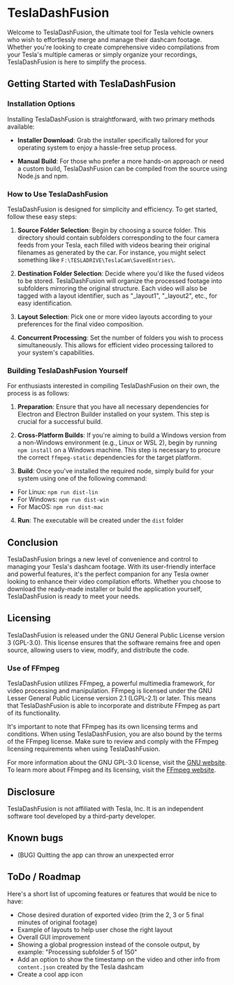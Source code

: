 # TeslaDashFusion

Welcome to TeslaDashFusion, the ultimate tool for Tesla vehicle owners who wish to effortlessly merge and manage their dashcam footage. Whether you're looking to create comprehensive video compilations from your Tesla's multiple cameras or simply organize your recordings, TeslaDashFusion is here to simplify the process.

## Getting Started with TeslaDashFusion

### Installation Options

Installing TeslaDashFusion is straightforward, with two primary methods available:

- **Installer Download**: Grab the installer specifically tailored for your operating system to enjoy a hassle-free setup process.
  
- **Manual Build**: For those who prefer a more hands-on approach or need a custom build, TeslaDashFusion can be compiled from the source using Node.js and npm.

### How to Use TeslaDashFusion

TeslaDashFusion is designed for simplicity and efficiency. To get started, follow these easy steps:

1. **Source Folder Selection**: Begin by choosing a source folder. This directory should contain subfolders corresponding to the four camera feeds from your Tesla, each filled with videos bearing their original filenames as generated by the car. For instance, you might select something like `F:\TESLADRIVE\TeslaCam\SavedEntries\`.

2. **Destination Folder Selection**: Decide where you'd like the fused videos to be stored. TeslaDashFusion will organize the processed footage into subfolders mirroring the original structure. Each video will also be tagged with a layout identifier, such as "_layout1", "_layout2", etc., for easy identification.

3. **Layout Selection**: Pick one or more video layouts according to your preferences for the final video composition.

4. **Concurrent Processing**: Set the number of folders you wish to process simultaneously. This allows for efficient video processing tailored to your system's capabilities.

### Building TeslaDashFusion Yourself

For enthusiasts interested in compiling TeslaDashFusion on their own, the process is as follows:

1. **Preparation**: Ensure that you have all necessary dependencies for Electron and Electron Builder installed on your system. This step is crucial for a successful build.

2. **Cross-Platform Builds**: If you're aiming to build a Windows version from a non-Windows environment (e.g., Linux or WSL 2), begin by running `npm install` on a Windows machine. This step is necessary to procure the correct `ffmpeg-static` dependencies for the target platform.

3. **Build**: Once you've installed the required node, simply build for your system using one of the following command:

- For Linux: `npm run dist-lin`
- For Windows: `npm run dist-win`
- For MacOS: `npm run dist-mac`

4. **Run**: The executable will be created under the `dist` folder

## Conclusion

TeslaDashFusion brings a new level of convenience and control to managing your Tesla's dashcam footage. With its user-friendly interface and powerful features, it's the perfect companion for any Tesla owner looking to enhance their video compilation efforts. Whether you choose to download the ready-made installer or build the application yourself, TeslaDashFusion is ready to meet your needs.

## Licensing

TeslaDashFusion is released under the GNU General Public License version 3 (GPL-3.0). This license ensures that the software remains free and open source, allowing users to view, modify, and distribute the code.

### Use of FFmpeg

TeslaDashFusion utilizes FFmpeg, a powerful multimedia framework, for video processing and manipulation. FFmpeg is licensed under the GNU Lesser General Public License version 2.1 (LGPL-2.1) or later. This means that TeslaDashFusion is able to incorporate and distribute FFmpeg as part of its functionality.

It's important to note that FFmpeg has its own licensing terms and conditions. When using TeslaDashFusion, you are also bound by the terms of the FFmpeg license. Make sure to review and comply with the FFmpeg licensing requirements when using TeslaDashFusion.

For more information about the GNU GPL-3.0 license, visit the [GNU website](https://www.gnu.org/licenses/gpl-3.0.en.html). To learn more about FFmpeg and its licensing, visit the [FFmpeg website](https://www.ffmpeg.org/legal.html).

## Disclosure

TeslaDashFusion is not affiliated with Tesla, Inc. It is an independent software tool developed by a third-party developer.

## Known bugs

- (BUG) Quitting the app can throw an unexpected error

## ToDo / Roadmap

Here's a short list of upcoming features or features that would be nice to have:

- Chose desired duration of exported video (trim the 2, 3 or 5 final minutes of original footage)
- Example of layouts to help user chose the right layout
- Overall GUI improvement
- Showing a global progression instead of the console output, by example: "Processing subfolder 5 of 150"
- Add an option to show the timestamp on the video and other info from `content.json` created by the Tesla dashcam
- Create a cool app icon
